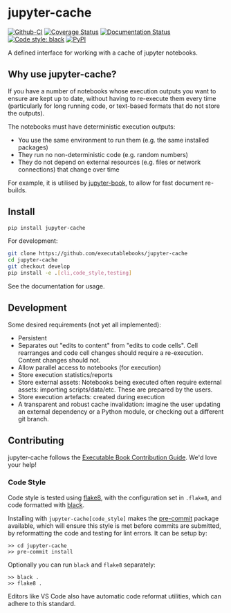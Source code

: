 # jupyter-cache

[![Github-CI][github-ci]][github-link]
[![Coverage Status][codecov-badge]][codecov-link]
[![Documentation Status][rtd-badge]][rtd-link]
[![Code style: black][black-badge]][black-link]
[![PyPI][pypi-badge]][pypi-link]

A defined interface for working with a cache of jupyter notebooks.

## Why use jupyter-cache?

If you have a number of notebooks whose execution outputs you want to ensure are kept up to date, without having to re-execute them every time (particularly for long running code, or text-based formats that do not store the outputs).

The notebooks must have deterministic execution outputs:

- You use the same environment to run them (e.g. the same installed packages)
- They run no non-deterministic code (e.g. random numbers)
- They do not depend on external resources (e.g. files or network connections) that change over time

For example, it is utilised by [jupyter-book](https://jupyterbook.org/content/execute.html#caching-the-notebook-execution), to allow for fast document re-builds.

## Install

```bash
pip install jupyter-cache
```

For development:

```bash
git clone https://github.com/executablebooks/jupyter-cache
cd jupyter-cache
git checkout develop
pip install -e .[cli,code_style,testing]
```

See the documentation for usage.

## Development

Some desired requirements (not yet all implemented):

- Persistent
- Separates out "edits to content" from "edits to code cells". Cell
  rearranges and code cell changes should require a re-execution. Content changes should not.
- Allow parallel access to notebooks (for execution)
- Store execution statistics/reports
- Store external assets: Notebooks being executed often require external assets: importing scripts/data/etc. These are prepared by the users.
- Store execution artefacts: created during execution
- A transparent and robust cache invalidation: imagine the user updating an external dependency or a Python module, or checking out a different git branch.

## Contributing

jupyter-cache follows the [Executable Book Contribution Guide](https://executablebooks.org/en/latest/contributing.html). We'd love your help!

### Code Style

Code style is tested using [flake8](http://flake8.pycqa.org),
with the configuration set in `.flake8`,
and code formatted with [black](https://github.com/ambv/black).

Installing with `jupyter-cache[code_style]` makes the [pre-commit](https://pre-commit.com/)
package available, which will ensure this style is met before commits are submitted, by reformatting the code
and testing for lint errors.
It can be setup by:

```shell
>> cd jupyter-cache
>> pre-commit install
```

Optionally you can run `black` and `flake8` separately:

```shell
>> black .
>> flake8 .
```

Editors like VS Code also have automatic code reformat utilities, which can adhere to this standard.

[github-ci]: https://github.com/executablebooks/jupyter-cache/workflows/continuous-integration/badge.svg?branch=master
[github-link]: https://github.com/executablebooks/jupyter-cache
[codecov-badge]: https://codecov.io/gh/executablebooks/jupyter-cache/branch/master/graph/badge.svg
[codecov-link]: https://codecov.io/gh/executablebooks/jupyter-cache
[rtd-badge]: https://readthedocs.org/projects/jupyter-cache/badge/?version=latest
[rtd-link]: https://jupyter-cache.readthedocs.io/en/latest/?badge=latest
[black-badge]: https://img.shields.io/badge/code%20style-black-000000.svg
[pypi-badge]: https://img.shields.io/pypi/v/jupyter-cache.svg
[pypi-link]: https://pypi.org/project/jupyter-cache
[black-link]: https://github.com/ambv/black
